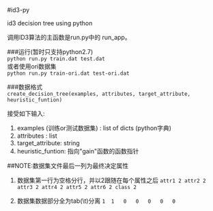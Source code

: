 #id3-py

id3 decision tree using python

调用ID3算法的主函数是run.py中的 run_app。

###运行(暂时只支持python2.7)  
`python run.py train.dat test.dat`  
或者使用ori数据集  
`python run.py train-ori.dat test-ori.dat`


###数据格式  
`create_decision_tree(examples, attributes, target_attribute, heuristic_funtion)`

接受如下输入:

1. examples (训练or测试数据集) : list of dicts (python字典)
2. attributes : list
3. target_attribute: string
4. heuristic_funtion:  指向"gain"函数的函数指针  

##NOTE:数据集文件最后一列为最终决定属性

1. 数据集第一行为空格分行，并以2跟随在每个属性之后
`attr1 2 attr2 2 attr3 2 attr4 2 attr5 2 attr6 2 class 2`

2. 数据集数据部分全为tab(\t)分离
`1	1	0	0	0	0	0`
